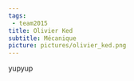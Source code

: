 ```yaml
---
tags:
 - team2015
title: Olivier Ked
subtitle: Mécanique
picture: pictures/olivier_ked.png
---
```


yupyup
